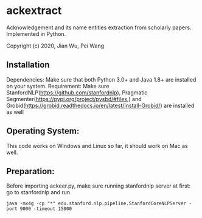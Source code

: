# ackextract

Acknowledgement and its name entities extraction from scholarly papers. Implemented in Python.

Copyright (c) 2020, Jian Wu, Pei Wang

## Installation
Dependencies: Make sure that both Python 3.0+ and Java 1.8+ are installed on your system. 
Requirement: Make sure StanfordNLP(https://github.com/stanfordnlp), Pragmatic Segmenter(https://pypi.org/project/pysbd/#files,) and Grobid(https://grobid.readthedocs.io/en/latest/Install-Grobid/) are installed as well

## Operating System: 
This code works on Windows and Linux so far, it should work on Mac as well.

## Preparation:
Before importing ackeer.py, make sure running stanfordnlp server at first: go to stanfordnlp and run 
```
java -mx4g -cp "*" edu.stanford.nlp.pipeline.StanfordCoreNLPServer -port 9000 -timeout 15000
```
